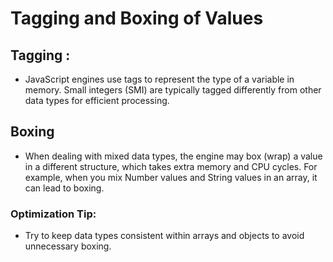 # Tagging and Boxing of Values

## Tagging :

- JavaScript engines use tags to represent the type of a variable in memory. Small integers (SMI) are typically tagged differently from other data types for efficient processing.

## Boxing

- When dealing with mixed data types, the engine may box (wrap) a value in a different structure, which takes extra memory and CPU cycles. For example, when you mix Number values and String values in an array, it can lead to boxing.

### Optimization Tip:

- Try to keep data types consistent within arrays and objects to avoid unnecessary boxing.

